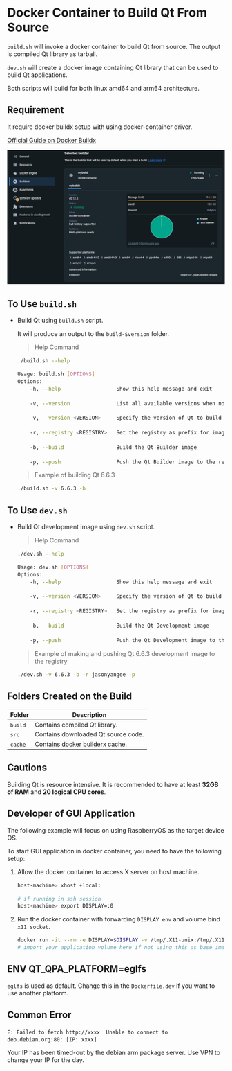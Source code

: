 

# Docker Container to Build Qt From Source

`build.sh` will invoke a docker container to build Qt from source. The output is compiled Qt library as tarball.

`dev.sh` will create a docker image containing Qt library that can be used to build Qt applications.

Both scripts will build for both linux amd64 and arm64 architecture.



## Requirement

It require docker buildx setup with using docker-container driver.

[Official Guide on Docker Buildx](https://docs.docker.com/reference/cli/docker/buildx/create/#driver)

![Docker Buildx](docs/img/builder.png)




## To Use `build.sh`

- Build Qt using `build.sh` script.
  
	It will produce an output to the `build-$version` folder.

	> Help Command
	```bash
	./build.sh --help
	```
	```bash
	Usage: build.sh [OPTIONS]
	Options:
        -h, --help                  Show this help message and exit

        -v, --version               List all available versions when no version specified

        -v, --version <VERSION>     Specify the version of Qt to build

        -r, --registry <REGISTRY>   Set the registry as prefix for image name

        -b, --build                 Build the Qt Builder image

        -p, --push                  Push the Qt Builder image to the registry
	```

	> Example of building Qt 6.6.3
	```bash
	./build.sh -v 6.6.3 -b
	```


## To Use `dev.sh`

- Build Qt development image using `dev.sh` script.

	> Help Command
	```bash
	./dev.sh --help
	```
	```bash
	Usage: dev.sh [OPTIONS]
	Options:
		-h, --help                  Show this help message and exit

		-v, --version <VERSION>     Specify the version of Qt to build

		-r, --registry <REGISTRY>   Set the registry as prefix for image name

		-b, --build                 Build the Qt Development image

		-p, --push                  Push the Qt Development image to the registry
	```

	> Example of making and pushing Qt 6.6.3 development image to the registry
	```bash
	./dev.sh -v 6.6.3 -b -r jasonyangee -p
	```



## Folders Created on the Build

| Folder | Description |
| ------ | ----------- |
| `build` | Contains compiled Qt library. |
| `src` | Contains downloaded Qt source code. |
| `cache` | Contains docker builderx cache. |



## Cautions

Building Qt is resource intensive. It is recommended to have at least **32GB of RAM** and **20 logical CPU cores**.




## Developer of GUI Application

The following example will focus on using RaspberryOS as the target device OS.

To start GUI application in docker container, you need to have the following setup:

1. Allow the docker container to access X server on host machine.
	```bash
	host-machine> xhost +local:
	```
	```bash
	# if running in ssh session
	host-machine> export DISPLAY=:0
	```

2. Run the docker container with forwarding `DISPLAY env` and volume bind `x11 socket`.
	```bash
	docker run -it --rm -e DISPLAY=$DISPLAY -v /tmp/.X11-unix:/tmp/.X11-unix <image_name>
	# import your application volume here if not using this as base image to build your application custom image
	```




## ENV QT_QPA_PLATFORM=eglfs

`eglfs` is used as default. Change this in the `Dockerfile.dev` if you want to use another platform.



## Common Error

```E: Failed to fetch http://xxxx  Unable to connect to deb.debian.org:80: [IP: xxxx]```

Your IP has been timed-out by the debian arm package server. Use VPN to change your IP for the day.